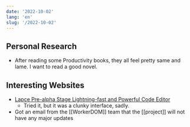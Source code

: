 ```yaml
---
date: '2022-10-02'
lang: 'en'
slug: '/2022-10-02'
---
```


## Personal Research

- After reading some Productivity books, they all feel pretty same and lame. I want to read a good novel.

## Interesting Websites

- [Lapce Pre-alpha Stage Lightning-fast and Powerful Code Editor](https://lapce.dev/)
  - Tried it, but it was a clunky interface, sadly.
- Got an email from the [[WorkerDOM]] team that the [[project]] will not have any major updates

